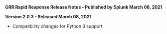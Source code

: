 **GRR Rapid Response Release Notes - Published by Splunk March 08, 2021**


**Version 2.0.3 - Released March 08, 2021**

* Compatibility changes for Python 3 support
